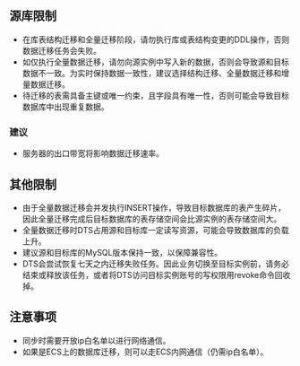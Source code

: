 ## 源库限制
* 在库表结构迁移和全量迁移阶段，请勿执行库或表结构变更的DDL操作，否则数据迁移任务会失败。
* 如仅执行全量数据迁移，请勿向源实例中写入新的数据，否则会导致源和目标数据不一致。为实时保持数据一致性，建议选择结构迁移、全量数据迁移和增量数据迁移。
* 待迁移的表需具备主键或唯一约束，且字段具有唯一性，否则可能会导致目标数据库中出现重复数据。

### 建议
* 服务器的出口带宽将影响数据迁移速率。

## 其他限制
* 由于全量数据迁移会并发执行INSERT操作，导致目标数据库的表产生碎片，因此全量迁移完成后目标数据库的表存储空间会比源实例的表存储空间大。
* 全量数据迁移时DTS占用源和目标库一定读写资源，可能会导致数据库的负载上升。
* 建议源和目标库的MySQL版本保持一致，以保障兼容性。
* DTS会尝试恢复七天之内迁移失败任务。因此业务切换至目标实例前，请务必结束或释放该任务，或者将DTS访问目标实例账号的写权限用revoke命令回收掉。

## 注意事项
* 同步时需要开放ip白名单以进行网络通信。
* 如果是ECS上的数据库迁移，则可以走ECS内网通信（仍需ip白名单）。